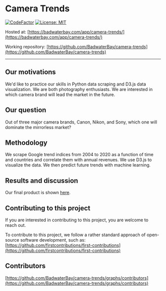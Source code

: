 # Camera Trends

[![CodeFactor](https://www.codefactor.io/repository/github/badwaterbay/camera-trends/badge)](https://www.codefactor.io/repository/github/badwaterbay/camera-trends)
[![License: MIT](https://img.shields.io/badge/License-MIT-yellow.svg)](https://opensource.org/licenses/MIT)

Hosted at: [https://badwaterbay.com/app/camera-trends/](https://badwaterbay.com/app/camera-trends/)

Working repository: [https://github.com/BadwaterBay/camera-trends](https://github.com/BadwaterBay/camera-trends)

***

## Our motivations

We'd like to practice our skills in Python data scraping and D3.js data visualization. We are both photography enthusiasts. We are interested in which camera brand will lead the market in the future.

## Our question

Out of three major camera brands, Canon, Nikon, and Sony, which one
will dominate the mirrorless market?

## Methodology

We scrape Google trend indices from 2004 to 2020 as a function of time and countries and correlate them with annual revenues. We use D3.js to visualize the data. We then predict future trends with machine learning.

## Results and discussion

Our final product is shown [here](https://badwaterbay.com/app/camera-trends/).

## Contributing to this project

If you are interested in contributing to this project, you are welcome
to reach out.

To contribute to this project, we follow a rather standard approach of open-source software development, such as: [https://github.com/firstcontributions/first-contributions](https://github.com/firstcontributions/first-contributions)

## Contributors

[https://github.com/BadwaterBay/camera-trends/graphs/contributors](https://github.com/BadwaterBay/camera-trends/graphs/contributors)
